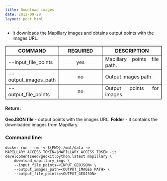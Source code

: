 ```yaml
---
title: Download images
date: 2012-09-28
layout: post.html
---
```


- It downloads the Mapillary images and obtains output points with the images URL.

<table border cellpadding="5">
	<tr>
		<th style="width: 30%;">COMMAND</th> 
        <th style="width: 30%;">REQUIRED</th> 
        <th style="width: 40%;">DESCRIPTION</th>
	</tr>
	<tr>
		<td style="text-align: justify; vertical-align: middle;">--input_file_points</td> 
        <td style="text-align: center; vertical-align: middle;">yes</td>
        <td style="text-align: justify; vertical-align: middle;">Mapillary points file path.</td>
	</tr>
	<tr>
		<td style="text-align: justify; vertical-align: middle;">--output_images_path</td> 
        <td style="text-align: center; vertical-align: middle;">no</td>
        <td style="text-align: justify; vertical-align: middle;">Output images path.</td>
	</tr>     
    <tr>
		<td style="text-align: justify; vertical-align: middle;">--output_file_points</td> 
        <td style="text-align: center; vertical-align: middle;">no</td>
        <td style="text-align: justify; vertical-align: middle;">Output points for images.</td>
	</tr>      
</table>

#### Return:

**GeoJSON file** - output points with the images URL.
**Folder** - it contains the downloaded images from Mapillary.

### Command line:

```
docker run --rm -v ${PWD}:/mnt/data -e MAPILLARY_ACCESS_TOKEN=$MAPILLARY_ACCESS_TOKEN -it developmentseed/geokit:python.latest mapillary \
    download_mapillary_imgs \
    --input_file_points=<INPUT_GEOJSON> \
    --output_images_path=<OUTPUT_IMAGES PATH> \
    --output_file_points=<OUTPUT_GEOJSON>
```
